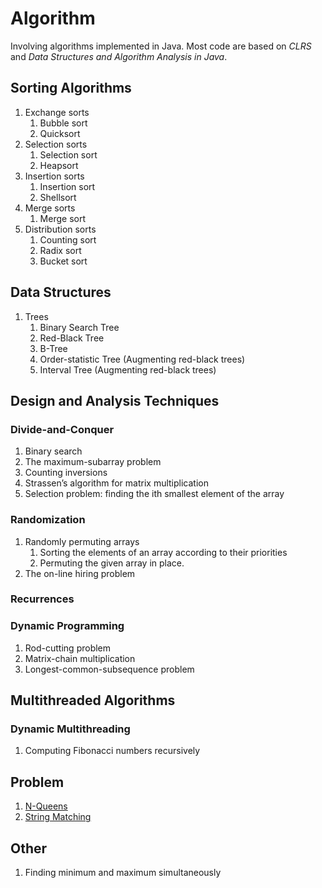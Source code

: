 # Algorithm

Involving algorithms implemented in Java. Most code are based on *CLRS* and *Data Structures and Algorithm Analysis in Java*.

## Sorting Algorithms
1. Exchange sorts
    1. Bubble sort
    2. Quicksort
2. Selection sorts
    1. Selection sort
    2. Heapsort
3. Insertion sorts
    1. Insertion sort
    2. Shellsort
4. Merge sorts
    1. Merge sort
5. Distribution sorts
    1. Counting sort
    2. Radix sort
    3. Bucket sort

## Data Structures
1. Trees
    1. Binary Search Tree
    2. Red-Black Tree
    3. B-Tree
    4. Order-statistic Tree (Augmenting red-black trees)
    5. Interval Tree (Augmenting red-black trees)

## Design and Analysis Techniques
### Divide-and-Conquer
1. Binary search
2. The maximum-subarray problem
3. Counting inversions
4. Strassen’s algorithm for matrix multiplication
5. Selection problem: finding the ith smallest element of the array

### Randomization
1. Randomly permuting arrays
    1. Sorting the elements of an array according to their priorities
    2. Permuting the given array in place.
2. The on-line hiring problem

### Recurrences

### Dynamic Programming
1. Rod-cutting problem
2. Matrix-chain multiplication
3. Longest-common-subsequence problem

## Multithreaded Algorithms
### Dynamic Multithreading
1. Computing Fibonacci numbers recursively

## Problem
1. [N-Queens](./Problem/src/NQueens/N-Queens.md)
2. [String Matching](./Problem/src/StringMatching/StringMatching.md)

## Other
1. Finding minimum and maximum simultaneously
